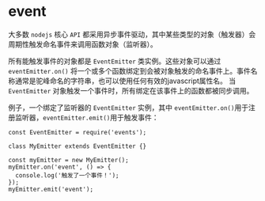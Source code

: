 # event

大多数 `nodejs` 核心 `API` 都采用异步事件驱动，其中某些类型的对象（触发器）会周期性触发命名事件来调用函数对象（监听器）。

所有能触发事件的对象都是 `EventEmitter` 类实例。这些对象可以通过 `eventEmitter.on()` 将一个或多个函数绑定到会被对象触发的命名事件上。事件名称通常是驼峰命名的字符串，也可以使用任何有效的javascript属性名。
当 `EventEmitter` 对象触发一个事件时，所有绑定在该事件上的函数都被同步调用。

例子，一个绑定了监听器的 `EventEmitter` 实例，其中 `eventEmitter.on()`用于注册监听器，`eventEmitter.emit()`用于触发事件：
```
const EventEmitter = require('events');

class MyEmitter extends EventEmitter {}

const myEmitter = new MyEmitter();
myEmitter.on('event', () => {
  console.log('触发了一个事件！');
});
myEmitter.emit('event');
```


